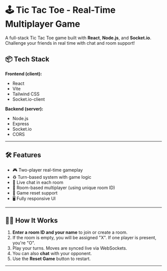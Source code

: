 # 🕹️ Tic Tac Toe - Real-Time Multiplayer Game

A full-stack Tic Tac Toe game built with **React**, **Node.js**, and **Socket.io**. Challenge your friends in real time with chat and room support!


## 📦 Tech Stack

**Frontend (client):**
- React
- Vite
- Tailwind CSS
- Socket.io-client

**Backend (server):**
- Node.js
- Express
- Socket.io
- CORS

---

## 🛠️ Features

- 🎮 Two-player real-time gameplay
- ♻️ Turn-based system with game logic
- 💬 Live chat in each room
- 🧍 Room-based multiplayer (using unique room ID)
- 🔁 Game reset support
- 🖥️ Fully responsive UI

---

## 🧑‍💻 How It Works

1. **Enter a room ID and your name** to join or create a room.
2. If the room is empty, you will be assigned "X". If one player is present, you're "O".
3. Play your turns. Moves are synced live via WebSockets.
4. You can also **chat** with your opponent.
5. Use the **Reset Game** button to restart.

---
